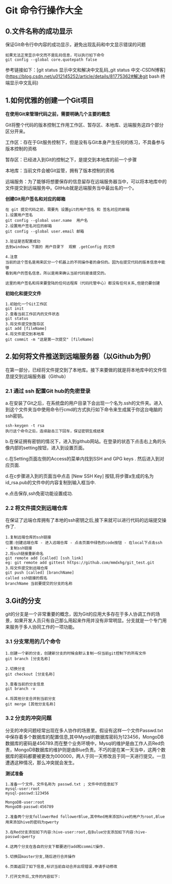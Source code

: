 # Git 命令行操作大全

## 0.文件名称的成功显示

保证Git命令行中内容的成功显示，避免出现乱码和中文显示错误的问题

```
如果无法正常显示中文而不是乱码信息，可以执行如下命令
git config --global core.quotepath false

```

参考链接如下：[git status 显示中文和解决中文乱码_git status 中文-CSDN博客](https://blog.csdn.net/u012145252/article/details/81775362#解决git bash 终端显示中文乱码)

## 1.如何优雅的创建一个Git项目

**在使用Git来管理代码之前，需要明确几个主要的概念**

Git将整个代码的版本控制工作用工作区、暂存区、本地库、远端服务这四个部分区分开来。

工作区：存在于Git服务控制下，但是没有与Git本身产生任何的练习，不具备参与版本控制的资格

暂存区：已经进入到Git的控制之下，是提交到本地库的前一个步骤

本地库：当前文件会被Git监管，拥有了版本控制的资格

远端服务：为了能够将想要保存的信息留存在远端服务器当中，可以将本地库中的文件提交到远端服务中。GItHub就是远端服务当中最出名的一个。

**创建Git用户签名和对应的邮箱**

```shell
在 git 提交代码之前，需要先 设置git的用户签名 和 签名对应的邮箱
1.设置用户签名
git config --global user.name  用户名
2.设置用户签名对应的邮箱
git config --global user.email 邮箱

3.验证是否配置成功
去到windows 下面的 用户目录下  观察 .getConfig 的文件

4.注意
当前的这个签名是用来区分一个机器上的不同操作者的身份的。因为在提交代码的版本信息中能够
看到用户的签名信息，所以是用来确认当前代码是谁提交的。

这里的用户签名和将来要登陆的任何远程库（代码托管中心）都没有任何关系,但是仍要创建
```

**初始化和提交文件**

```shell
1.初始化一个Git工作区
git init
2.查看当前工作区内的文件状态
git status
3.将文件提交到暂存区
git add [fileName]
4.将文件提交到本地库
git commit -m "这是第一次提交" [fileName]
```

## 2.如何将文件推送到远端服务器（以Github为例）

在第一部分，已经将文件提交到了本地库。接下来要做的就是将本地库中的文件信息提交到远端服务器（Github）

### 2.1 通过 ssh 配置Git hub的免密登录

a.在安装了Git之后，在系统盘的用户目录下会出现一个名为.ssh的文件夹。进入到这个文件夹当中使用命令行cmd的方式执行如下命令来生成属于你这台电脑的ssh密钥。

```shell
ssh-keygen -t rsa 
执行这个命令之后，连续敲击三下回车，保证密钥生成结束
```

b.在保证拥有密钥的情况下，进入到github网站。在登录的状态下点击右上角的头像内部的setting按钮，进入到设置页面。

c.在Setting页面左侧的Access的菜单内找到SSH and GPG keys . 然后进入到对应页面.

d.在c步骤进入到的页面当中点击 [New SSH Key] 按钮,将步骤a生成的名为id_rsa.pub的文件中的内容复制到输入框当中.

e.点击保存,ssh免密功能设置成功.

### 2.2 将文件提交到远端仓库

在保证了远端仓库拥有了本地的ssh密钥之后,接下来就可以进行代码的远端提交操作了.

```shell
1.复制远端仓库的ssh链接
位置:创建远端仓库 - 进入远端仓库 - 点击页面中绿色的code按钮 - 在local下点击ssh - 复制ssh链接
2.将ssh链接重新命名
git remote add [called] [ssh_link] 
eg: git remote add gittest https://github.com/mmdxhg/git_test.git
3.将文件提交到远端仓库
git push [called] [branchName]
called ssh链接的假名
branchName 当前要提交的分支的名称
```



## 3.Git的分支

git的分支是一个非常重要的概念，因为Git的应用大多存在于多人协调工作的场景，如果开发人员只有自己那么用起来作用并没有非常明显。分支就是一个专门用来服务于多人协同工作的一项功能。

### 3.1 分支常用的几个命令

```
1.创建一个新的分支，创建新分支的时候会默认复制一份当前git控制下的所有文件
git branch [分支名称]

2.切换分支
git checkout [分支名称]

3.查看当前的分支信息
git branch -v

4.将其他分支合并到当前分支
git merge [其他分支名称]

```

### 3.2 分支的冲突问题

分支的冲突问题经常出现在多人协作的场景里。假设有这样一个文件Passwd.txt中保存着多个数据库的配置信息,其中Mysql的数据库密码为123456，MongoDB数据库的密码是456789.而在整个业务环境中，Mysql的维护是由工作人员Red负责，MongoDB数据库的维护则是由Blue负责。不巧的是在某一天当中，这两个数据库的密码都要被更改为000000，两人于同一天修改且于同一天进行提交。一旦遭遇这种情况，那么冲突就会发生。

**测试准备**

```
1.准备一个文件，文件名称为 passwd.txt ; 文件中的信息如下
mysql-user:root
mysql-passwd:123456

MongoDB-user:root
MongoDB-passwd:456789

2.准备两个分支followerRed followerBlue,其中Red用来添加hive的用户为root,Blue用来添加hive的密码为qwerty

3.在Red分支添加如下内容:hive-user:root,在Bulue分支添加如下内容:hive-passwd:qwerty

4.这两个分支在各自的分支下都要进行add和commit操作.

5.切换回master分支,随后进行合并操作

6.页面返回了如下信息,标识当前自动合并出现错误.申请手动修改

7.打开文件后,文件的内容如下:


```

